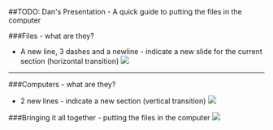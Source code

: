 ##TODO: Dan's Presentation - A quick guide to putting the files in the computer


###Files - what are they?
- A new line, 3 dashes and a newline - indicate a new slide for the current section (horizontal transition)
![](images/NewSlideForCurrentSection.png)

---

###Computers - what are they?
- 2 new lines - indicate a new section (vertical transition)
![](images/NewSection.png)


###Bringing it all together - putting the files in the computer
![](images/presentIcon.png)
